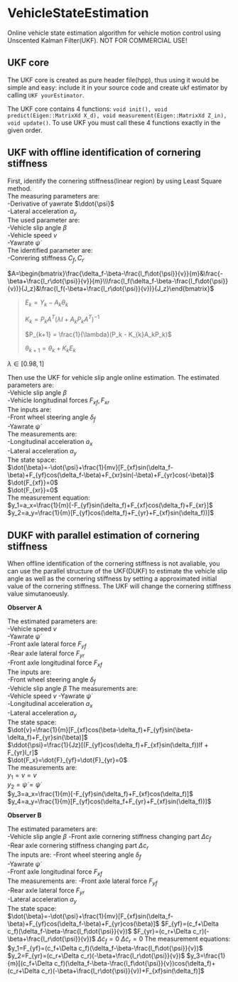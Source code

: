 # VehicleStateEstimation
Online vehicle state estimation algorithm for vehicle motion control using Unscented Kalman Filter(UKF). NOT FOR COMMERCIAL USE!

## UKF core
The UKF core is created as pure header file(hpp), thus using it would be simple and easy: include it in your source code and create ukf estimator by calling `UKF yourEstimator`.

The UKF core contains 4 functions: `void init(), void predict(Eigen::MatrixXd X_d), void measurement(Eigen::MatrixXd Z_in), void update()`. To use UKF you must call these 4 functions exactly in the given order.

## UKF with offline identification of cornering stiffness
First, identify the cornering stiffness(linear region) by using Least Square method.  
The measuring parameters are:  
-Derivative of yawrate $\ddot{\psi}$  
-Lateral acceleration $a_y$  
The used parameter are:  
-Vehicle slip angle $\beta$  
-Vehicle speed $v$  
-Yawrate $\dot{\psi}$  
The identified parameter are:  
-Conrering stiffness $C_f,C_r$  

$A=\begin{bmatrix}\frac{\delta_f-\beta-\frac{l_f\dot{\psi}}{v}}{m}&\frac{-\beta+\frac{l_r\dot{\psi}}{v}}{m}\\\frac{l_f(\delta_f-\beta-\frac{l_f\dot{\psi}}{v})}{J_z}&\frac{l_f(-\beta+\frac{l_r\dot{\psi}}{v})}{J_z}\end{bmatrix}$

> $E_k = Y_k - A_k\theta_k$
> 
> 
> $K_{k} = P_kA^T(\lambda I+A_kP_kA^T)^{-1}$
> 
> $P_{k+1} = \frac{1}{\lambda}(P_k - K_{k}A_kP_k)$
> 
> $\theta_{k+1} =\theta_k+K_{k}E_k$
>   

$\lambda \in[0.98,1]$  

Then use the UKF for vehicle slip angle online estimation.
The estimated parameters are:  
-Vehicle slip angle $\beta$  
-Vehicle longitudinal forces $F_{xf}, F_{xr}$  
The inputs are:  
-Front wheel steering angle $\delta_f$  
-Yawrate $\dot{\psi}$  
The measurements are:  
-Longitudinal acceleration $a_x$  
-Lateral acceleration $a_y$  
The state space:  
$\dot{\beta}=-\dot{\psi}+\frac{1}{mv}[F_{xf}sin(\delta_f-\beta)+F_{yf}cos(\delta_f-\beta)+F_{xr}sin(-\beta)+F_{yr}cos(-\beta)]$
$\dot{F_{xf}}=0$  
$\dot{F_{xr}}=0$  
The measurement equation:  
$y_1=a_x=\frac{1}{m}[-F_{yf}sin(\delta_f)+F_{xf}cos(\delta_f)+F_{xr}]$
$y_2=a_y=\frac{1}{m}[F_{yf}cos(\delta_f)+F_{yr}+F_{xf}sin(\delta_f))]$  

## DUKF with parallel estimation of cornering stiffness  
When offline identification of the cornering stiffness is not avaliable, you can use the parallel structure of the UKF(DUKF) to estimate the vehicle slip angle as well as the cornering stiffness by setting a approximated initial value of the cornering stiffness. The UKF will change the cornering stiffness value simutanoeusly.  

**Observer A**

The estimated parameters are:  
-Vehicle speed $v$  
-Yawrate $\dot{\psi}$  
-Front axle lateral force $F_{yf}$  
-Rear axle lateral force $F_{yr}$  
-Front axle longitudinal force $F_{xf}$  
The inputs are:  
-Front wheel steering angle $\delta_f$  
-Vehicle slip angle $\beta$ 
The measurements are:  
-Vehicle speed $v$ 
-Yawrate $\dot{\psi}$  
-Longitudinal acceleration $a_x$  
-Lateral acceleration $a_y$  
The state space:  
$\dot{v}=\frac{1}{m}[F_{xf}cos(\beta-\delta_f)+F_{yf}sin(\beta-\delta_f)+F_{yr}sin(\beta)]$  
$\ddot{\psi}=\frac{1}{Jz}[(F_{yf}cos(\delta_f)+F_{xf}sin(\delta_f))lf + F_{yr}l_r]$  
$\dot{F_x}=\dot{F}_{yf}=\dot{F}_{yr}=0$  
The measurements are:  
$y_1=v=v$  
$y_2=\dot{\psi}=\dot{\psi}$  
$y_3=a_x=\frac{1}{m}[-F_{yf}sin(\delta_f)+F_{xf}cos(\delta_f)]$  
$y_4=a_y=\frac{1}{m}[F_{yf}cos(\delta_f+F_{yr}+F_{xf}sin(\delta_f))]$  

**Observer B**

The estimated parameters are:  
-Vehicle slip angle $\beta$ 
-Front axle cornering stiffness changing part $\Delta c_f$  
-Rear axle cornering stiffness changing part $\Delta c_r$  
The inputs are: 
-Front wheel steering angle $\delta_f$  
-Yawrate $\dot{\psi}$  
-Front axle longitudinal force $F_{xf}$  
The measurements are:
-Front axle lateral force $F_{yf}$  
-Rear axle lateral force $F_{yr}$  
-Lateral acceleration $a_y$  
The state space:  
$\dot{\beta}=-\dot{\psi}+\frac{1}{mv}[F_{xf}sin(\delta_f-\beta)+F_{yf}cos(\delta_f-\beta)+F_{yr}cos(\beta)]$
$F_{yf}=(c_f+\Delta c_f)(\delta_f-\beta-\frac{l_f\dot{\psi}}{v})$
$F_{yr}=(c_r+\Delta c_r)(-\beta+\frac{l_r\dot{\psi}}{v})$
$\Delta \dot{c}_f = 0$
$\Delta \dot{c}_r = 0$
The measurement equations:  
$y_1=F_{yf}=(c_f+\Delta c_f)(\delta_f-\beta-\frac{l_f\dot{\psi}}{v})$
$y_2=F_{yr}=(c_r+\Delta c_r)(-\beta+\frac{l_r\dot{\psi}}{v})$
$y_3=\frac{1}{m}[(c_f+\Delta c_f)(\delta_f-\beta-\frac{l_f\dot{\psi}}{v})cos(\delta_f)+(c_r+\Delta c_r)(-\beta+\frac{l_r\dot{\psi}}{v})+F_{xf}sin(\delta_f)]$

